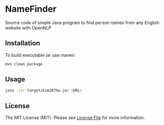 # NameFinder

Source code of simple Java program to find person names from any English website with OpenNLP

## Installation

To build executable jar use maven:

```bash
mvn clean package
```

## Usage

```bash
java -jar target/bim207hw.jar <URL>
```

## License

The MIT License (MIT). Please see [License File](LISENCE) for more information.